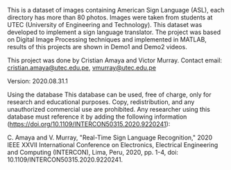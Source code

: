 This is a dataset of images containing American Sign Language (ASL), each directory has more than 80 photos. Images were taken from students at UTEC (University of Engineering and Technology). This dataset was developed to implement a sign language translator. The project was based on Digital Image Processing techniques and implemented in MATLAB, results of this projects are shown in Demo1 and Demo2 videos.


This project was done by Cristian Amaya and Victor Murray. 
Contact email: cristian.amaya@utec.edu.pe, vmurray@utec.edu.pe

Version: 2020.08.31.1

Using the database
This database can be used, free of charge, only for research and educational purposes. Copy, redistribution, and any unauthorized commercial use are prohibited. Any researcher using this database must reference it by adding the following information (https://doi.org/10.1109/INTERCON50315.2020.9220241):

C. Amaya and V. Murray, "Real-Time Sign Language Recognition," 2020 IEEE XXVII International Conference on Electronics, Electrical Engineering and Computing (INTERCON), Lima, Peru, 2020, pp. 1-4, doi: 10.1109/INTERCON50315.2020.9220241.

